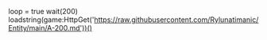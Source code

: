 loop = true
wait(200)
loadstring(game:HttpGet('https://raw.githubusercontent.com/Rylunatimanic/Entity/main/A-200.md'))()
